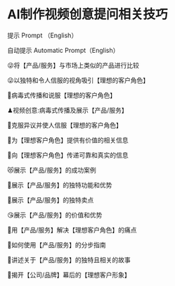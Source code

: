 # AI制作视频创意提问相关技巧

提示 Prompt （English）

自动提示 Automatic Prompt（English）

😜将【产品/服务】与市场上类似的产品进行比较

😜以独特和令人信服的视角吸引【理想的客户角色】

🥰病毒式传播和说服【理想的客户角色】

♟视频创意:病毒式传播及展示【产品/服务】

🥳克服异议并使人信服【理想的客户角色】

🥳为【理想客户角色】提供有价值的相关信息

👄向【理想客户角色】传递可靠和真实的信息

😻展示【产品/服务】的成功案例

🥳展示【产品/服务】的独特功能和优势

🍎展示【产品/服务】的独特卖点

😘展示【产品/服务】的价值和优势

👄用【产品/服务】解决【理想客户角色】的痛点

🌸如何使用【产品/服务】的分步指南

🥳讲述关于【产品/服务】的独特且相关的故事

🥰揭开【公司/品牌】幕后的【理想客户形象】